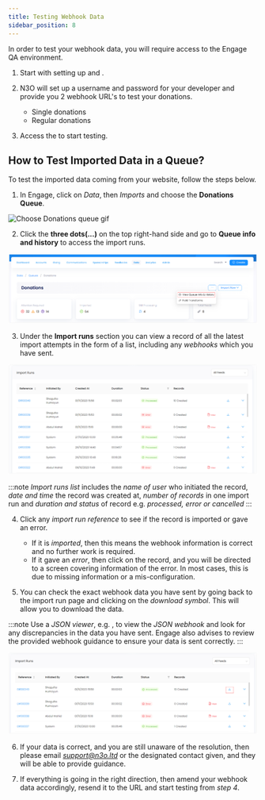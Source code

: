 ```yaml
---
title: Testing Webhook Data 
sidebar_position: 8
--- 
```


In order to test your webhook data, you will require access to the Engage QA environment. 

1. Start with setting up and <K2Link route="" text="posting data to your website webhooks" isInternal />.

2. N3O will set up a username and password for your developer and provide you 2 webhook URL's to test your donations. 

    - Single donations
    - Regular donations

3. Access the <K2Link route="https://beta.n3o.cloud/eu1/engage" text="Engage QA environment" isEngage /> to start testing.

## How to Test Imported Data in a Queue?

To test the imported data coming from your website, follow the steps below.

1. In Engage, click on *Data*, then *Imports* and choose the **Donations Queue**.

![Choose Donations queue gif](./choose-donations-queue.gif)

2. Click the **three dots(...)** on the top right-hand side and go to **Queue info and history** to access the import runs.

![View queue info history](./view-queue-info.png)

3. Under the **Import runs** section you can view a record of all the latest import attempts in the form of a list, including any *webhooks* which you have sent.

![Import runs section](./import-runs-section.png)

:::note
*Import runs list* includes the *name of user* who initiated the record, *date and time* the record was created at, *number of records* in one import run and *duration and status* of record e.g. *processed, error or cancelled*
:::

4. Click any *import run reference* to see if the record is imported or gave an error.

    - If it is *imported*, then this means the webhook information is correct and no further work is required.
    - If it gave an *error*, then click on the record, and you will be directed to a screen covering information of the error. In most cases, this is due to missing information or a mis-configuration.

5. You can check the exact webhook data you have sent by going back to the import run page and clicking on the *download symbol*. This will allow you to download the data.

:::note
Use a *JSON viewer*, e.g. <K2Link route="https://codebeautify.org/jsonviewer" text="Code Beautify"/>, to view the *JSON webhook* and look for any discrepancies in the data you have sent. Engage also advises to review the provided webhook guidance to ensure your data is sent correctly. 
:::

![Download webhook data](./download-data.png)

6. If your data is correct, and you are still unaware of the resolution, then please email *support@n3o.ltd* or the designated contact given, and they will be able to provide guidance. 

7. If everything is going in the right direction, then amend your webhook data accordingly, resend it to the URL and start testing from *step 4*.